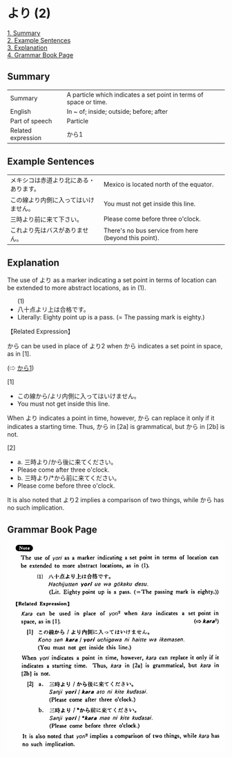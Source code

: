 # より (2)

[1. Summary](#summary)<br>
[2. Example Sentences](#example-sentences)<br>
[3. Explanation](#explanation)<br>
[4. Grammar Book Page](#grammar-book-page)<br>


## Summary

<table><tr>   <td>Summary</td>   <td>A particle which indicates a set point in terms of space or time.</td></tr><tr>   <td>English</td>   <td>In ~ of; inside; outside; before; after</td></tr><tr>   <td>Part of speech</td>   <td>Particle</td></tr><tr>   <td>Related expression</td>   <td>から1</td></tr></table>

## Example Sentences

<table><tr>   <td>メキシコは赤道より北にある・あります。</td>   <td>Mexico is located north of the equator.</td></tr><tr>   <td>この線より内側に入ってはいけません。</td>   <td>You must not get inside this line.</td></tr><tr>   <td>三時より前に来て下さい。</td>   <td>Please come before three o'clock.</td></tr><tr>   <td>これより先はバスがありません。</td>   <td>There's no bus service from here (beyond this point).</td></tr></table>

## Explanation

<p>The use of <span class="cloze">より</span> as a marker indicating a set point in terms of location can be extended to more abstract locations, as in (1).</p>  <ul>(1) <li>八十点よリ上は合格です。</li> <li>Literally: Eighty point up is a pass. (= The passing mark is eighty.)</li> </ul>  <p>【Related Expression】</p>  <p>から can be used in place of <span class="cloze">より</span>2 when から indicates a set point in space, as in [1].</p>   <p>(⇨ <a href="#㊦ から (1)">から1</a>)</p>  <p>[1]</p>  <ul> <li>この線から/よリ内側に入ってはいけません。</li> <li>You must not get inside this line.</li> </ul>  <p>When <span class="cloze">より</span> indicates a point in time, however, から can replace it only if it indicates a starting time. Thus, から in [2a] is grammatical, but から in [2b] is not.</p>  <p>[2]</p>  <ul> <li>a. 三時<span class="cloze">より</span>/から後に来てください。</li> <li>Please come after three o'clock.</li> <div class="divide"></div> <li>b. 三時<span class="cloze">より</span>/*から前に来てください。</li> <li>Please come before three o'clock.</li> </ul>  <p>It is also noted that <span class="cloze">より</span>2 implies a comparison of two things, while から has no such implication.</p>

## Grammar Book Page

![](../img/Basicより2.png)

